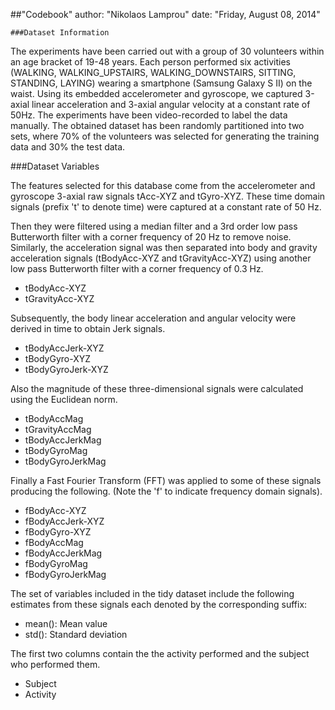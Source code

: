 ##"Codebook"
author: "Nikolaos Lamprou"
date: "Friday, August 08, 2014"

    
    ###Dataset Information
    
The experiments have been carried out with a group of 30 volunteers within an age bracket of 19-48 years. Each person performed six activities (WALKING, WALKING_UPSTAIRS, WALKING_DOWNSTAIRS, SITTING, STANDING, LAYING) wearing a smartphone (Samsung Galaxy S II) on the waist. Using its embedded accelerometer and gyroscope, we captured 3-axial linear acceleration and 3-axial angular velocity at a constant rate of 50Hz. The experiments have been video-recorded to label the data manually. The obtained dataset has been randomly partitioned into two sets, where 70% of the volunteers was selected for generating the training data and 30% the test data.

###Dataset Variables

The features selected for this database come from the accelerometer and gyroscope 3-axial raw signals tAcc-XYZ and tGyro-XYZ. These time domain signals (prefix 't' to denote time) were captured at a constant rate of 50 Hz.


Then they were filtered using a median filter and a 3rd order low pass Butterworth filter with a corner frequency of 20 Hz to remove noise. Similarly, the acceleration signal was then separated into body and gravity acceleration signals (tBodyAcc-XYZ and tGravityAcc-XYZ) using another low pass Butterworth filter with a corner frequency of 0.3 Hz.

- tBodyAcc-XYZ
- tGravityAcc-XYZ

Subsequently, the body linear acceleration and angular velocity were derived in time to obtain Jerk signals.

- tBodyAccJerk-XYZ
- tBodyGyro-XYZ
- tBodyGyroJerk-XYZ


Also the magnitude of these three-dimensional signals were calculated using the Euclidean norm.

- tBodyAccMag
- tGravityAccMag
- tBodyAccJerkMag
- tBodyGyroMag
- tBodyGyroJerkMag


Finally a Fast Fourier Transform (FFT) was applied to some of these signals producing the following. (Note the 'f' to indicate frequency domain signals).

- fBodyAcc-XYZ
- fBodyAccJerk-XYZ
- fBodyGyro-XYZ
- fBodyAccMag
- fBodyAccJerkMag
- fBodyGyroMag
- fBodyGyroJerkMag

The set of variables included in the tidy dataset include the following estimates from these signals each denoted by the corresponding suffix:
    
- mean(): Mean value
- std(): Standard deviation

The first two columns contain the the activity performed and the subject who performed them.

- Subject
- Activity
